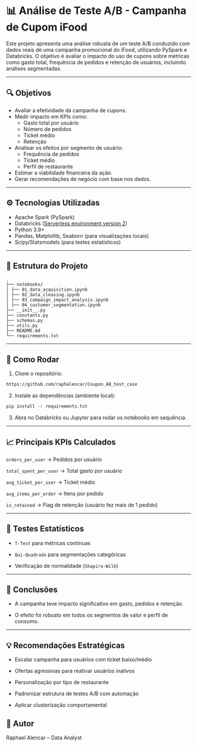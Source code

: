 # 📊 Análise de Teste A/B - Campanha de Cupom iFood

Este projeto apresenta uma análise robusta de um teste A/B conduzido com dados reais de uma campanha promocional do iFood, utilizando PySpark e Databricks. O objetivo é avaliar o impacto do uso de cupons sobre métricas como gasto total, frequência de pedidos e retenção de usuários, incluindo análises segmentadas.

---

## 🔍 Objetivos

- Avaliar a efetividade da campanha de cupons.
- Medir impacto em KPIs como:
  - Gasto total por usuário
  - Número de pedidos
  - Ticket médio
  - Retenção
- Analisar os efeitos por segmento de usuário:
  - Frequência de pedidos
  - Ticket médio
  - Perfil de restaurante
- Estimar a viabilidade financeira da ação.
- Gerar recomendações de negócio com base nos dados.

---

## ⚙️ Tecnologias Utilizadas

- Apache Spark (PySpark)
- Databricks ([Serverless environment version 2](https://docs.databricks.com/aws/en/release-notes/serverless/environment-version/two))
- Python 3.9+
- Pandas, Matplotlib, Seaborn (para visualizações locais)
- Scipy/Statsmodels (para testes estatísticos)

---

## 📁 Estrutura do Projeto
```
.
├── notebooks/
│ ├── 01_data_acquisition.ipynb
│ ├── 02_data_cleasing.ipynb
│ ├── 03_campaign_impact_analysis.ipynb
│ ├── 04_customer_segmentation.ipynb
├── __init__.py
├── constants.py
├── schemas.py
├── utils.py
├── README.md
└── requirements.txt
```

---

## 🧪 Como Rodar

1. Clone o repositório:
```bash
https://github.com/raphalencar/Coupon_AB_test_case
```
2. Instale as dependências (ambiente local):

```bash
pip install -r requirements.txt
```

3. Abra no Databricks ou Jupyter para rodar os notebooks em sequência.

--- 

## 📈 Principais KPIs Calculados
`orders_per_user` → Pedidos por usuário

`total_spent_per_user` → Total gasto por usuário

`avg_ticket_per_user` → Ticket médio

`avg_items_per_order` → Itens por pedido

`is_retained` → Flag de retenção (usuário fez mais de 1 pedido)

---

## 🔬 Testes Estatísticos
* `T-Test` para métricas contínuas

* `Qui-Quadrado` para segmentações categóricas

* Verificação de normalidade (`Shapiro-Wilk`)

---

## 📌 Conclusões
* A campanha teve impacto significativo em gasto, pedidos e retenção.

* O efeito foi robusto em todos os segmentos de valor e perfil de consumo.

--- 

## 💡 Recomendações Estratégicas
* Escalar campanha para usuários com ticket baixo/médio

* Ofertas agressivas para reativar usuários inativos

* Personalização por tipo de restaurante

* Padronizar estrutura de testes A/B com automação

* Aplicar clusterização comportamental

## 👤 Autor
Raphael Alencar – Data Analyst
